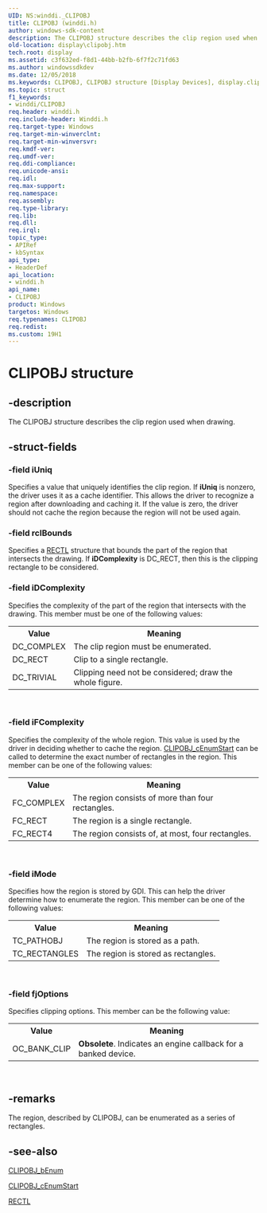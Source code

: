 ```yaml
---
UID: NS:winddi._CLIPOBJ
title: CLIPOBJ (winddi.h)
author: windows-sdk-content
description: The CLIPOBJ structure describes the clip region used when drawing.
old-location: display\clipobj.htm
tech.root: display
ms.assetid: c3f632ed-f8d1-44bb-b2fb-6f7f2c71fd63
ms.author: windowssdkdev
ms.date: 12/05/2018
ms.keywords: CLIPOBJ, CLIPOBJ structure [Display Devices], display.clipobj, grstrcts_028034f6-2370-4e77-be77-7bc8e9ee8504.xml, winddi/CLIPOBJ
ms.topic: struct
f1_keywords:
- winddi/CLIPOBJ
req.header: winddi.h
req.include-header: Winddi.h
req.target-type: Windows
req.target-min-winverclnt: 
req.target-min-winversvr: 
req.kmdf-ver: 
req.umdf-ver: 
req.ddi-compliance: 
req.unicode-ansi: 
req.idl: 
req.max-support: 
req.namespace: 
req.assembly: 
req.type-library: 
req.lib: 
req.dll: 
req.irql: 
topic_type:
- APIRef
- kbSyntax
api_type:
- HeaderDef
api_location:
- winddi.h
api_name:
- CLIPOBJ
product: Windows
targetos: Windows
req.typenames: CLIPOBJ
req.redist: 
ms.custom: 19H1
---
```


# CLIPOBJ structure


## -description


The CLIPOBJ structure describes the clip region used when drawing. 


## -struct-fields




### -field iUniq

Specifies a value that uniquely identifies the clip region. If <b>iUniq</b> is nonzero, the driver uses it as a cache identifier. This allows the driver to recognize a region after downloading and caching it. If the value is zero, the driver should not cache the region because the region will not be used again.


### -field rclBounds

Specifies a <a href="https://docs.microsoft.com/windows/desktop/api/windef/ns-windef-rectl">RECTL</a> structure that bounds the part of the region that intersects the drawing. If <b>iDComplexity</b> is DC_RECT, then this is the clipping rectangle to be considered.


### -field iDComplexity

Specifies the complexity of the part of the region that intersects with the drawing. This member must be one of the following values:

<table>
<tr>
<th>Value</th>
<th>Meaning</th>
</tr>
<tr>
<td>
DC_COMPLEX

</td>
<td>
The clip region must be enumerated.

</td>
</tr>
<tr>
<td>
DC_RECT

</td>
<td>
Clip to a single rectangle.

</td>
</tr>
<tr>
<td>
DC_TRIVIAL

</td>
<td>
Clipping need not be considered; draw the whole figure.

</td>
</tr>
</table>
 


### -field iFComplexity

Specifies the complexity of the whole region. This value is used by the driver in deciding whether to cache the region. <a href="https://docs.microsoft.com/windows/desktop/api/winddi/nf-winddi-clipobj_cenumstart">CLIPOBJ_cEnumStart</a> can be called to determine the exact number of rectangles in the region. This member can be one of the following values:

<table>
<tr>
<th>Value</th>
<th>Meaning</th>
</tr>
<tr>
<td>
FC_COMPLEX

</td>
<td>
The region consists of more than four rectangles.

</td>
</tr>
<tr>
<td>
FC_RECT

</td>
<td>
The region is a single rectangle.

</td>
</tr>
<tr>
<td>
FC_RECT4

</td>
<td>
The region consists of, at most, four rectangles.

</td>
</tr>
</table>
 


### -field iMode

Specifies how the region is stored by GDI. This can help the driver determine how to enumerate the region. This member can be one of the following values:

<table>
<tr>
<th>Value</th>
<th>Meaning</th>
</tr>
<tr>
<td>
TC_PATHOBJ

</td>
<td>
The region is stored as a path.

</td>
</tr>
<tr>
<td>
TC_RECTANGLES

</td>
<td>
The region is stored as rectangles.

</td>
</tr>
</table>
 


### -field fjOptions

Specifies clipping options. This member can be the following value:

<table>
<tr>
<th>Value</th>
<th>Meaning</th>
</tr>
<tr>
<td>
OC_BANK_CLIP

</td>
<td>
<b>Obsolete</b>. Indicates an engine callback for a banked device.

</td>
</tr>
</table>
 


## -remarks



The region, described by CLIPOBJ, can be enumerated as a series of rectangles.




## -see-also




<a href="https://docs.microsoft.com/windows/desktop/api/winddi/nf-winddi-clipobj_benum">CLIPOBJ_bEnum</a>



<a href="https://docs.microsoft.com/windows/desktop/api/winddi/nf-winddi-clipobj_cenumstart">CLIPOBJ_cEnumStart</a>



<a href="https://docs.microsoft.com/windows/desktop/api/windef/ns-windef-rectl">RECTL</a>
 

 

